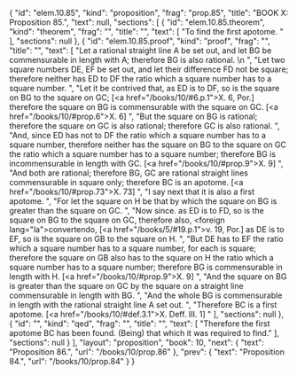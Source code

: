 {
  "id": "elem.10.85",
  "kind": "proposition",
  "frag": "prop.85",
  "title": "BOOK X: Proposition 85.",
  "text": null,
  "sections": [
    {
      "id": "elem.10.85.theorem",
      "kind": "theorem",
      "frag": "",
      "title": "",
      "text": [
        "To find the first apotome. "
      ],
      "sections": null
    },
    {
      "id": "elem.10.85.proof",
      "kind": "proof",
      "frag": "",
      "title": "",
      "text": [
        "Let a rational straight line A be set out, and let BG be commensurable in length with A; therefore BG is also rational. \n      ",
        "Let two square numbers DE, EF be set out, and let their difference FD not be square; therefore neither has ED to DF the ratio which a square number has to a square number. ",
        "Let it be contrived that, as ED is to DF, so is the square on BG to the square on GC; [<a href=\"/books/10/#6.p.1\">X. 6, Por.</a>] therefore the square on BG is commensurable with the square on GC. [<a href=\"/books/10/#prop.6\">X. 6</a>] ",
        "But the square on BG is rational; therefore the square on GC is also rational; therefore GC is also rational. ",
        "And, since ED has not to DF the ratio which a square number has to a square number, therefore neither has the square on BG to the square on GC the ratio which a square number has to a square number; therefore BG is incommensurable in length with GC. [<a href=\"/books/10/#prop.9\">X. 9</a>] ",
        "And both are rational; therefore BG, GC are rational straight lines commensurable in square only; therefore BC is an apotome. [<a href=\"/books/10/#prop.73\">X. 73</a>] ",
        "I say next that it is also a first apotome. ",
        "For let the square on H be that by which the square on BG is greater than the square on GC. ",
        "Now since. as ED is to FD, so is the square on BG to the square on GC, therefore also, <foreign lang=\"la\">convertendo</foreign>, [<a href=\"/books/5/#19.p.1\">v. 19, Por.</a>] as DE is to EF, so is the square on GB to the square on H. ",
        "But DE has to EF the ratio which a square number has to a square number, for each is square; therefore the square on GB also has to the square on H the ratio which a square number has to a square number; therefore BG is commensurable in length with H. [<a href=\"/books/10/#prop.9\">X. 9</a>] ",
        "And the square on BG is greater than the square on GC by the square on a straight line commensurable in length with BG. ",
        "And the whole BG is commensurable in length with the rational straight line A set out. ",
        "Therefore BC is a first apotome. [<a href=\"/books/10/#def.3.1\">X. Deff. III. 1</a>] "
      ],
      "sections": null
    },
    {
      "id": "",
      "kind": "qed",
      "frag": "",
      "title": "",
      "text": [
        "Therefore the first apotome BC has been found. (Being) that which it was required to find."
      ],
      "sections": null
    }
  ],
  "layout": "proposition",
  "book": 10,
  "next": {
    "text": "Proposition 86.",
    "url": "/books/10/prop.86"
  },
  "prev": {
    "text": "Proposition 84.",
    "url": "/books/10/prop.84"
  }
}
